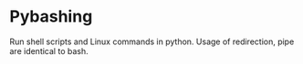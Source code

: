 # Pybashing
Run shell scripts and Linux commands in python. Usage of redirection, pipe are identical to bash.
